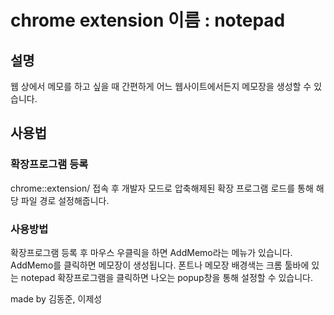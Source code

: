 # chrome extension 이름 : notepad

## 설명
웹 상에서 메모를 하고 싶을 때 간편하게 어느 웹사이트에서든지 메모장을 생성할 수 있습니다.

## 사용법
### 확장프로그램 등록
chrome::extension/ 접속 후 개발자 모드로 압축해제된 확장 프로그램 로드를 통해 해당 파일 경로 설정해줍니다.

### 사용방법
확장프로그램 등록 후 마우스 우클릭을 하면 AddMemo라는 메뉴가 있습니다.
AddMemo를 클릭하면 메모장이 생성됩니다.
폰트나 메모장 배경색는 크롬 툴바에 있는 notepad 확장프로그램을 클릭하면 나오는 popup창을 통해 설정할 수 있습니다.

made by 김동준, 이제성

